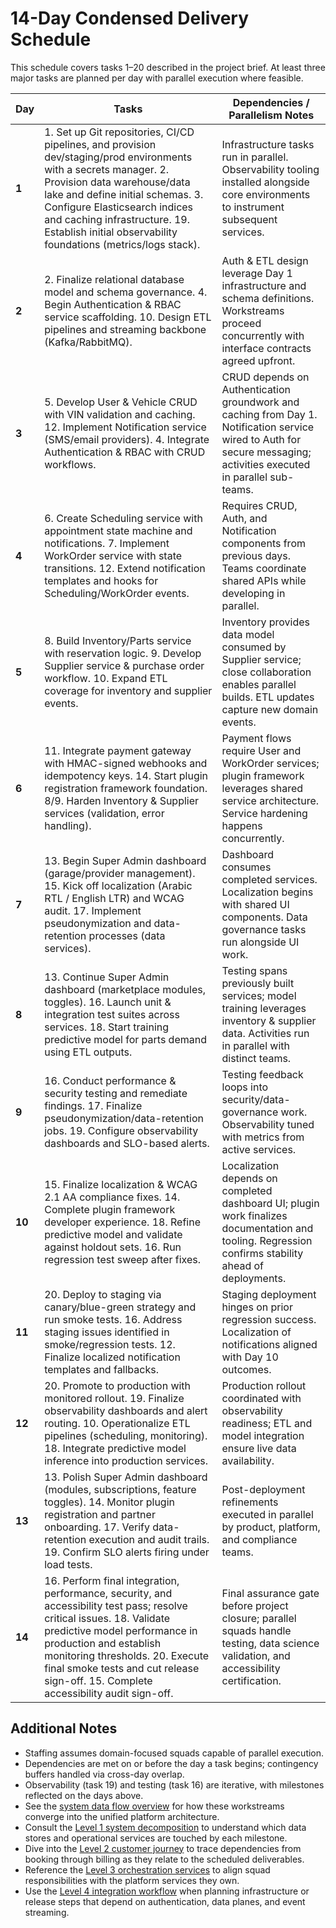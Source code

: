 # 14-Day Condensed Delivery Schedule

This schedule covers tasks 1–20 described in the project brief. At least three major tasks are planned per day with parallel execution where feasible.

| Day | Tasks | Dependencies / Parallelism Notes |
| --- | ----- | -------------------------------- |
| **1** | 1. Set up Git repositories, CI/CD pipelines, and provision dev/staging/prod environments with a secrets manager. 2. Provision data warehouse/data lake and define initial schemas. 3. Configure Elasticsearch indices and caching infrastructure. 19. Establish initial observability foundations (metrics/logs stack). | Infrastructure tasks run in parallel. Observability tooling installed alongside core environments to instrument subsequent services. |
| **2** | 2. Finalize relational database model and schema governance. 4. Begin Authentication & RBAC service scaffolding. 10. Design ETL pipelines and streaming backbone (Kafka/RabbitMQ). | Auth & ETL design leverage Day 1 infrastructure and schema definitions. Workstreams proceed concurrently with interface contracts agreed upfront. |
| **3** | 5. Develop User & Vehicle CRUD with VIN validation and caching. 12. Implement Notification service (SMS/email providers). 4. Integrate Authentication & RBAC with CRUD workflows. | CRUD depends on Authentication groundwork and caching from Day 1. Notification service wired to Auth for secure messaging; activities executed in parallel sub-teams. |
| **4** | 6. Create Scheduling service with appointment state machine and notifications. 7. Implement WorkOrder service with state transitions. 12. Extend notification templates and hooks for Scheduling/WorkOrder events. | Requires CRUD, Auth, and Notification components from previous days. Teams coordinate shared APIs while developing in parallel. |
| **5** | 8. Build Inventory/Parts service with reservation logic. 9. Develop Supplier service & purchase order workflow. 10. Expand ETL coverage for inventory and supplier events. | Inventory provides data model consumed by Supplier service; close collaboration enables parallel builds. ETL updates capture new domain events. |
| **6** | 11. Integrate payment gateway with HMAC-signed webhooks and idempotency keys. 14. Start plugin registration framework foundation. 8/9. Harden Inventory & Supplier services (validation, error handling). | Payment flows require User and WorkOrder services; plugin framework leverages shared service architecture. Service hardening happens concurrently. |
| **7** | 13. Begin Super Admin dashboard (garage/provider management). 15. Kick off localization (Arabic RTL / English LTR) and WCAG audit. 17. Implement pseudonymization and data-retention processes (data services). | Dashboard consumes completed services. Localization begins with shared UI components. Data governance tasks run alongside UI work. |
| **8** | 13. Continue Super Admin dashboard (marketplace modules, toggles). 16. Launch unit & integration test suites across services. 18. Start training predictive model for parts demand using ETL outputs. | Testing spans previously built services; model training leverages inventory & supplier data. Activities run in parallel with distinct teams. |
| **9** | 16. Conduct performance & security testing and remediate findings. 17. Finalize pseudonymization/data-retention jobs. 19. Configure observability dashboards and SLO-based alerts. | Testing feedback loops into security/data-governance work. Observability tuned with metrics from active services. |
| **10** | 15. Finalize localization & WCAG 2.1 AA compliance fixes. 14. Complete plugin framework developer experience. 18. Refine predictive model and validate against holdout sets. 16. Run regression test sweep after fixes. | Localization depends on completed dashboard UI; plugin work finalizes documentation and tooling. Regression confirms stability ahead of deployments. |
| **11** | 20. Deploy to staging via canary/blue-green strategy and run smoke tests. 16. Address staging issues identified in smoke/regression tests. 12. Finalize localized notification templates and fallbacks. | Staging deployment hinges on prior regression success. Localization of notifications aligned with Day 10 outcomes. |
| **12** | 20. Promote to production with monitored rollout. 19. Finalize observability dashboards and alert routing. 10. Operationalize ETL pipelines (scheduling, monitoring). 18. Integrate predictive model inference into production services. | Production rollout coordinated with observability readiness; ETL and model integration ensure live data availability. |
| **13** | 13. Polish Super Admin dashboard (modules, subscriptions, feature toggles). 14. Monitor plugin registration and partner onboarding. 17. Verify data-retention execution and audit trails. 19. Confirm SLO alerts firing under load tests. | Post-deployment refinements executed in parallel by product, platform, and compliance teams. |
| **14** | 16. Perform final integration, performance, security, and accessibility test pass; resolve critical issues. 18. Validate predictive model performance in production and establish monitoring thresholds. 20. Execute final smoke tests and cut release sign-off. 15. Complete accessibility audit sign-off. | Final assurance gate before project closure; parallel squads handle testing, data science validation, and accessibility certification. |

## Additional Notes
- Staffing assumes domain-focused squads capable of parallel execution.
- Dependencies are met on or before the day a task begins; contingency buffers handled via cross-day overlap.
- Observability (task 19) and testing (task 16) are iterative, with milestones reflected on the days above.
- See the [system data flow overview](../Diagrams/DataFlow/SystemOverview.md) for how these workstreams converge into the unified platform architecture.
- Consult the [Level 1 system decomposition](../Diagrams/DataFlow/Level1/SystemOverview-Level1.md) to understand which data stores and operational services are touched by each milestone.
- Dive into the [Level 2 customer journey](../Diagrams/DataFlow/Level2/SystemOverview-Level2.md) to trace dependencies from booking through billing as they relate to the scheduled deliverables.
- Reference the [Level 3 orchestration services](../Diagrams/DataFlow/Level3/SystemOverview-Level3.md) to align squad responsibilities with the platform services they own.
- Use the [Level 4 integration workflow](../Diagrams/DataFlow/Level4/SystemOverview-Level4.md) when planning infrastructure or release steps that depend on authentication, data planes, and event streaming.
